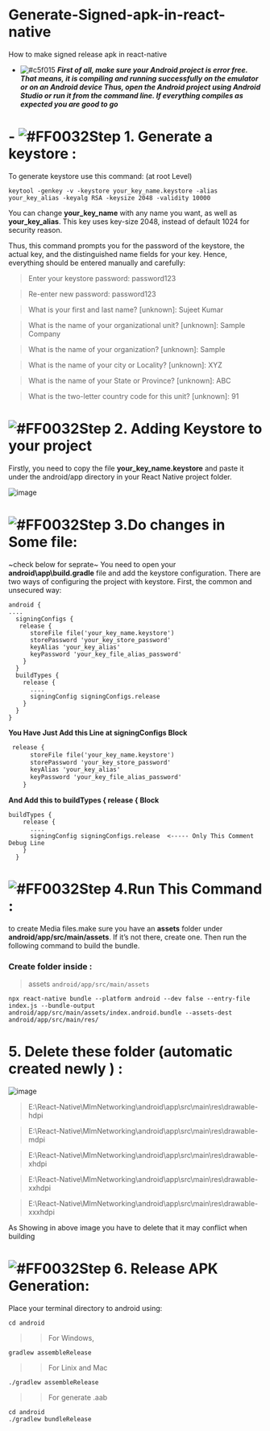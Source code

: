 # Generate-Signed-apk-in-react-native
How to make signed release apk in react-native


- ![#c5f015](https://placehold.co/15x15/c5f015/c5f015.png) ***First of all, make sure your Android project is error free. That means, it is compiling and running successfully on the emulator or on an Android device Thus, open the Android project using Android Studio or run it from the command line. If everything compiles as expected you are good to go***

# - ![#FF0032](https://placehold.co/15x15/FF0032/FF0032.png)Step 1. Generate a keystore :
 To generate keystore use this command: (at root Level)
 ```
 keytool -genkey -v -keystore your_key_name.keystore -alias your_key_alias -keyalg RSA -keysize 2048 -validity 10000
 ```
You can change **your_key_name** with any name you want, as well as **your_key_alias**. This key uses key-size 2048, instead of default 1024 for security reason.

Thus, this command prompts you for the password of the keystore, the actual key, and the distinguished name fields for your key. Hence, everything should be entered manually and carefully:

> Enter your keystore password: password123

> Re-enter new password: password123

> What is your first and last name? [unknown]: Sujeet Kumar

> What is the name of your organizational unit? [unknown]: Sample Company

> What is the name of your organization? [unknown]: Sample

> What is the name of your city or Locality? [unknown]: XYZ

> What is the name of your State or Province? [unknown]: ABC

> What is the two-letter country code for this unit? [unknown]: 91

# ![#FF0032](https://placehold.co/15x15/FF0032/FF0032.png)Step 2. Adding Keystore to your project
  Firstly, you need to copy the file **your_key_name.keystore** and paste it under the android/app directory in your React Native project folder.

![image](https://user-images.githubusercontent.com/49394996/212828707-f0261c96-7b0e-46dc-8730-86ccb7d1e0c4.png)



# ![#FF0032](https://placehold.co/15x15/FF0032/FF0032.png)Step 3.Do changes in Some file:
~check below for seprate~
You need to open your **android\app\build.gradle** file and add the keystore configuration. There are two ways of configuring the project with keystore. First, the common and unsecured way:

```
android {
....
  signingConfigs {
   release {
      storeFile file('your_key_name.keystore')
      storePassword 'your_key_store_password'
      keyAlias 'your_key_alias'
      keyPassword 'your_key_file_alias_password'
    }
  }
  buildTypes {
    release {
      ....
      signingConfig signingConfigs.release
    }
  }
}
```

**You Have Just Add this Line at signingConfigs Block**

```diff
 release {
      storeFile file('your_key_name.keystore')
      storePassword 'your_key_store_password'
      keyAlias 'your_key_alias'
      keyPassword 'your_key_file_alias_password'
    }
```
**And Add this to  buildTypes {
    release {  Block**
    
```
buildTypes {
    release {
      ....
      signingConfig signingConfigs.release  <----- Only This Comment Debug Line
    }
  }
  ```

# ![#FF0032](https://placehold.co/15x15/FF0032/FF0032.png)Step 4.Run This Command :

to create Media files.make sure you have an **assets** folder under **android/app/src/main/assets**. If it’s not there, create one. Then run the following command to build the bundle.

### Create folder inside :
 > assets  ``android/app/src/main/assets``

```
npx react-native bundle --platform android --dev false --entry-file index.js --bundle-output android/app/src/main/assets/index.android.bundle --assets-dest android/app/src/main/res/
```

# 5. Delete these folder (automatic created newly ) :
![image](https://github.com/getsettalk/Generate-Signed-apk-in-react-native/assets/49394996/0e1638c0-ecae-48ed-a763-92677f99009d)


> E:\React-Native\MlmNetworking\android\app\src\main\res\drawable-hdpi

> E:\React-Native\MlmNetworking\android\app\src\main\res\drawable-mdpi

> E:\React-Native\MlmNetworking\android\app\src\main\res\drawable-xhdpi

> E:\React-Native\MlmNetworking\android\app\src\main\res\drawable-xxhdpi

> E:\React-Native\MlmNetworking\android\app\src\main\res\drawable-xxxhdpi  

As Showing in above image you have to delete that it may conflict when building

# ![#FF0032](https://placehold.co/15x15/FF0032/FF0032.png)Step 6. Release APK Generation:
Place your terminal directory to android using:
```
cd android
```
>> For Windows,
```
gradlew assembleRelease 
```
>> For Linix and Mac

``` 
./gradlew assembleRelease
```

>> For generate  .aab 
```
cd android
./gradlew bundleRelease
```
